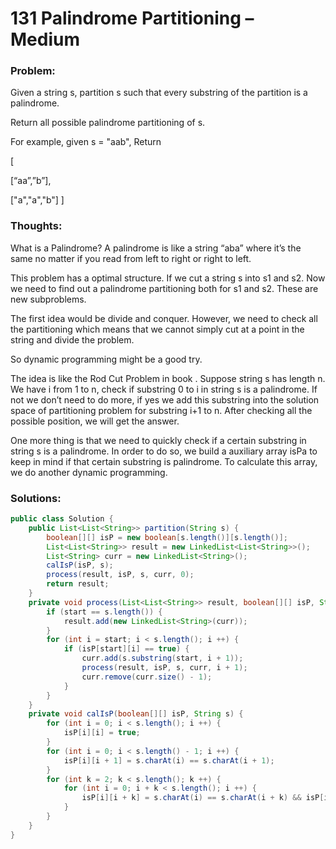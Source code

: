 # 131 Palindrome Partitioning – Medium


### Problem:



Given a string s, partition s such that every substring of the partition is a palindrome.

Return all possible palindrome partitioning of s.

For example, given s = "aab",
Return

[

[“aa”,”b”],

["a","a","b"]
]

### Thoughts:



What is a Palindrome? A palindrome is like a string “aba” where it’s the same no matter if you read from left to right or right to left.

This problem has a optimal structure. If we cut a string s into s1 and s2. Now we need to find out a palindrome partitioning both for s1 and s2. These are new subproblems.

The first idea would be divide and conquer. However, we need to check all the partitioning which means that we cannot simply cut at a point in the string and divide the problem.

So dynamic programming might be a good try.

The idea is like the Rod Cut Problem in book . Suppose string s has length n. We have i from 1 to n, check if substring 0 to i in string s is a palindrome. If not we don’t need to do more, if yes we add this substring into the solution space of partitioning problem for substring i+1 to n. After checking all the possible position, we will get the answer.

One more thing is that we need to quickly check if a certain substring in string s is a palindrome. In order to do so, we build a auxiliary array isPa to keep in mind if that certain substring is palindrome. To calculate this array, we do another dynamic programming.


### Solutions:


```java
public class Solution {
    public List<List<String>> partition(String s) {
        boolean[][] isP = new boolean[s.length()][s.length()];
        List<List<String>> result = new LinkedList<List<String>>();
        List<String> curr = new LinkedList<String>();
        calIsP(isP, s);
        process(result, isP, s, curr, 0);
        return result;
    }
    private void process(List<List<String>> result, boolean[][] isP, String s, List<String> curr, int start) {
        if (start == s.length()) {
            result.add(new LinkedList<String>(curr));
        }
        for (int i = start; i < s.length(); i ++) {
            if (isP[start][i] == true) {
                curr.add(s.substring(start, i + 1));
                process(result, isP, s, curr, i + 1);
                curr.remove(curr.size() - 1);
            }
        }
    }
    private void calIsP(boolean[][] isP, String s) {
        for (int i = 0; i < s.length(); i ++) {
            isP[i][i] = true;
        }
        for (int i = 0; i < s.length() - 1; i ++) {
            isP[i][i + 1] = s.charAt(i) == s.charAt(i + 1);
        }
        for (int k = 2; k < s.length(); k ++) {
            for (int i = 0; i + k < s.length(); i ++) {
                isP[i][i + k] = s.charAt(i) == s.charAt(i + k) && isP[i + 1][i + k - 1] == true;
            }
        }
    }
}
```